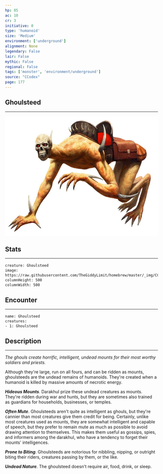 ```yaml
---
hp: 85
ac: 10
cr: 3
initiative: 0
type: 'humanoid'    
size: 'Medium'
environment: ['underground']
alignment: None
legendary: False
lair: False
mythic: False
regional: False
tags: ['monster', 'environment/underground']
source: "CCodex"
page: 177
---
```


## Ghoulsteed
---

![|600](https://raw.githubusercontent.com/TheGiddyLimit/homebrew/master/_img/CCodex/Ghoulsteed.jpg)

## Stats
---

```statblock
creature: Ghoulsteed
image: https://raw.githubusercontent.com/TheGiddyLimit/homebrew/master/_img/CCodex/ghoulsteed_token.png
columnHeight: 500
columnWidth: 500
```

## Encounter
---

```encounter-table
name: Ghoulsteed
creatures:
- 1: Ghoulsteed
```

## Description
---
_The ghouls create horrific, intelligent, undead mounts for their most worthy soldiers and priests._

Although they're large, run on all fours, and can be ridden as mounts, ghoulsteeds are the undead remains of humanoids. They're created when a humanoid is killed by massive amounts of necrotic energy.

**_Hideous Mounts_**. Darakhul prize these undead creatures as mounts. They're ridden during war and hunts, but they are sometimes also trained as guardians for households, businesses, or temples.


**_Often Mute_**. Ghoulsteeds aren't quite as intelligent as ghouls, but they're cannier than most creatures give them credit for being. Certainly, unlike most creatures used as mounts, they are somewhat intelligent and capable of speech, but they prefer to remain mute as much as possible to avoid drawing attention to themselves. This makes them useful as gossips, spies, and informers among the darakhul, who have a tendency to forget their mounts' intelligences.


**_Prone to Biting_**. Ghoulsteeds are notorious for nibbling, nipping, or outright biting their riders, creatures passing by them, or the like.


**_Undead Nature_**. The ghoulsteed doesn't require air, food, drink, or sleep.






